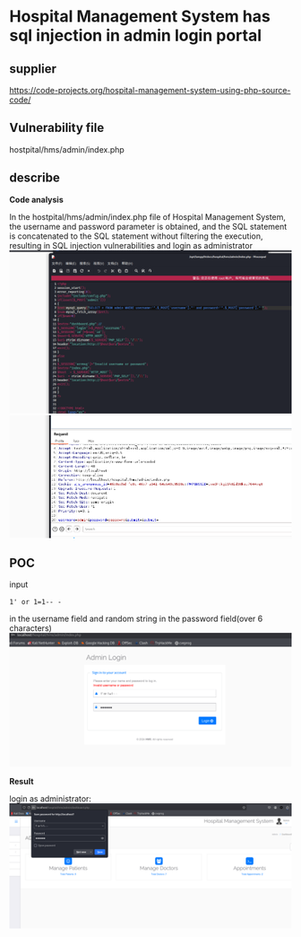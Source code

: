 
# Hospital Management System has sql injection in admin login portal

## supplier

https://code-projects.org/hospital-management-system-using-php-source-code/

## Vulnerability file

hostpital/hms/admin/index.php

## describe

**Code analysis**

In the hostpital/hms/admin/index.php file of Hospital Management System, the username and password parameter is obtained, and the SQL statement is concatenated to the SQL statement without filtering the execution, resulting in SQL injection vulnerabilities and login as administrator
![image](https://github.com/Rocky-Bull/myCVE/blob/main/images/hmss/%E5%B1%8F%E5%B9%95%E6%88%AA%E5%9B%BE%202024-12-26%20133407.png)
![image](https://github.com/Rocky-Bull/myCVE/blob/main/images/hmss/%E5%B1%8F%E5%B9%95%E6%88%AA%E5%9B%BE%202024-12-26%20133105.png)
## POC

input

```
1' or 1=1-- -
```
in the username field and random string in the password field(over 6 characters)
![image](https://github.com/Rocky-Bull/myCVE/blob/main/images/hmss/%E5%B1%8F%E5%B9%95%E6%88%AA%E5%9B%BE%202024-12-26%20133245.png)

**Result**

login as administrator:
![image](https://github.com/Rocky-Bull/myCVE/blob/main/images/hmss/%E5%B1%8F%E5%B9%95%E6%88%AA%E5%9B%BE%202024-12-26%20133251.png)
